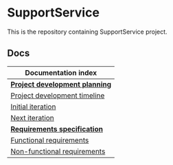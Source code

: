 # SupportService

This is the repository containing SupportService project.

## Docs

|Documentation index|
|-|
|[**Project development planning**](./Docs/Planning.md)|
|[Project development timeline](./Docs/Planning.md#project-development-timeline)|
|[Initial iteration](./Docs/Planning.md#initial-iteration)|
|[Next iteration](./Docs/Planning.md#next-iteration)|
|[**Requirements specification**](./Docs/Requirements.md)|
|[Functional requirements](./Docs/Requirements.md#functional-requirements)|
|[Non-functional requirements](./Docs/Requirements.md#non-functional-requirements)|
